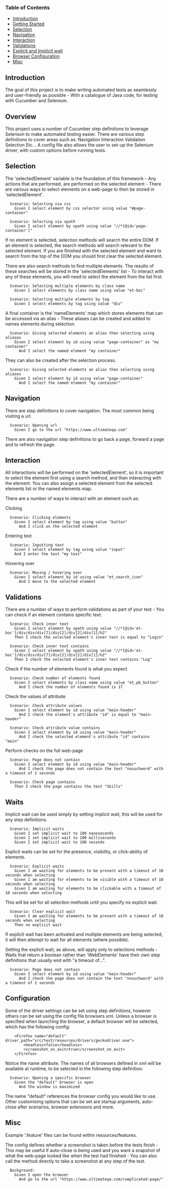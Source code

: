 ### Table of Contents

- [Introduction](#Introduction)
- [Getting Started](#Overview)
- [Selection](#Selection)
- [Navigation](Navigation)
- [Interaction](#Interaction)
- [Validations](#Validations)
- [Explicit and Implicit wait](#Waits)
- [Browser Configuration](#Configuration)
- [Misc](#Misc)

## Introduction

The goal of this project is to make writing automated tests as seamlessly and user-friendly as possible -
With a catalogue of Java code, for testing with Cucumber and Selenium.

## Overview

This project uses a number of Cucumber step definitions to leverage Selenium
to make automated testing easier.
There are various step definitions to cover areas such as:
Navigation
Interaction
Validation
Selection
Etc...
A config file also allows the user to set-up the Selenium driver, with custom options before running tests.

## Selection

The 'selectedElement' variable is the foundation of this framework - Any actions that
are performed, are performed on the selected element - There are various ways to
select elements on a web-page to then be stored in 'selectedElement'.

```
  Scenario: Selecting via css
    Given I select element by css selector using value "#page-container"
    
  Scenario: Selecting via xpath
    Given I select element by xpath using value "//*[@id='page-container']"
```

If no element is selected, selection methods will search the entire DOM. If an element
is selected, the search methods will search relevant to the selected element. If you are
finished with the selected element and want to search from the top of the DOM you should
first clear the selected element.

There are also search methods to find multiple elements. The results of these searches
will be stored in the 'selectedElements' list - To interact with any of these elements, you
will need to select the element from the list first.

```
  Scenario: Selecting multiple elements by class name
    Given I select elements by class name using value "et-boc"

  Scenario: Selecting multiple elements by tag
    Given I select elements by tag using value "div"
```

A final container is the 'nameElements' map which stores elements that can be accessed via
an alias - These aliases can be created and added to names elements during selection.

```
  Scenario: Giving selected elements an alias then selecting using aliases
    Given I select element by id using value "page-container" as "my container"
      And I select the named element "my container"
```

They can also be created after the selection process.

```
  Scenario: Giving selected elements an alias then selecting using aliases
    Given I select element by id using value "page-container"
      And I select the named element "my container"
```

## Navigation

There are step definitions to cover navigation. The most common being visiting a url.

```
  Scenario: Opening url
    Given I go to the url "https://www.ultimateqa.com"
```

There are also navigation step definitions to go back a page, forward a page and to
refresh the page.

## Interaction

All interactions will be performed on the 'selectedElement', so it is important to select
the element first using a search method, and then interacting with the element. You can
also assign a selected element from the selected elements list or the named elements map.

There are a number of ways to interact with an element such as:

Clicking

```
  Scenario: Clicking elements
    Given I select element by tag using value "button"
      And I click on the selected element
```

Entering text

```
  Scenario: Inputting text
    Given I select element by tag using value "input"
    And I enter the text "my text"
```

Hovering over

```
  Scenario: Moving / hovering over
    Given I select element by id using value "et_search_icon"
      And I move to the selected element
```

## Validations

There are a number of ways to perform validations as part of your test - You can
check if an element contains specific text.

```
  Scenario: Check inner text
    Given I select element by xpath using value "//*[@id='et-boc']/div/div/div[7]/div[2]/div[2]/div[1]/h2"
    Then I check the selected element's inner text is equal to "Login"
    
  Scenario: Check inner text contains
    Given I select element by xpath using value "//*[@id='et-boc']/div/div/div[7]/div[2]/div[2]/div[1]/h2"
    Then I check the selected element's inner text contains "Log"
```

Check if the number of elements found is what you expect

```
  Scenario: Check number of elements found
    Given I select elements by class name using value "et_pb_button"
      And I check the number of elements found is 17
```

Check the values of attribute

```
  Scenario: Check attribute values
    Given I select element by id using value "main-header"
      And I check the element's attribute "id" is equal to "main-header"

  Scenario: Check attribute value contains
    Given I select element by id using value "main-header"
      And I check the selected element's attribute "id" contains "main"
```

Perform checks on the full web-page

```
  Scenario: Page does not contain
    Given I select element by id using value "main-header"
      And I check the page does not contain the text "nosuchword" with a timeout of 2 seconds
      
  Scenario: Check page contains
    Then I check the page contains the text "Skills"
```

## Waits

Implicit wait can be used simply by setting implicit wait, this will
be used for any step definitions.

```
  Scenario: Implicit waits
    Given I set implicit wait to 100 nanoseconds
    Given I set implicit wait to 100 milliseconds
    Given I set implicit wait to 100 seconds
```

Explicit waits can be set for the presence, visibility, or click-ability of
elements. 

```
  Scenario: Explicit waits
    Given I am waiting for elements to be present with a timeout of 10 seconds when selecting
    Given I am waiting for elements to be visible with a timeout of 10 seconds when selecting
    Given I am waiting for elements to be clickable with a timeout of 10 seconds when selecting
```

This will be set for all selection methods until you specify no explicit wait.

```
  Scenario: Clear explicit wait
    Given I am waiting for elements to be present with a timeout of 10 seconds when selecting
    Then no explicit wait
```

If explicit wait has been activated and multiple elements are being selected, it
will then attempt to wait for all elements (where possible).

Setting the explicit wait, as above, will apply only to selections methods - Waits that
return a boolean rather than 'WebElements' have their own step definitions that usually end with "a timeout of...".

```
  Scenario: Page does not contain
    Given I select element by id using value "main-header"
      And I check the page does not contain the text "nosuchword" with a timeout of 2 seconds
```

## Configuration

Some of the driver settings can be set using step definitions, however others
can be set using the config file browsers.xml. Unless a browser is specified when launching the browser,
a default browser will be selected, which has the following config:

```
    <Firefox name="default" driver_path="src/test/resources/drivers/geckodriver.exe">
        <headless>false</headless>
        <screenshot_on_exit>true</screenshot_on_exit>
    </Firefox>
```

Notice the name attribute. The names of all browsers defined in xml will be available
at runtime, to be selected in the following step definition:

```
  Scenario: Opening a specific browser
    Given the "default" browser is open
      And the window is maximized
```

The name "default" references the browser config you would like to use. Other customising
options that can be set are startup arguments, auto-close after scenarios, browser extensions
and more.

## Misc

Example '.feature' files can be found within resources/features.

The config defines whether a screenshot is taken before the tests finish - This may be useful
if auto-close is being used and you want a snapshot of what the web-page looked
like when the test had finished - You can also call the method directly to take
a screenshot at any step of the test.

```
  Background:
    Given I open the browser
      And go to the url "https://www.ultimateqa.com/complicated-page/"
```